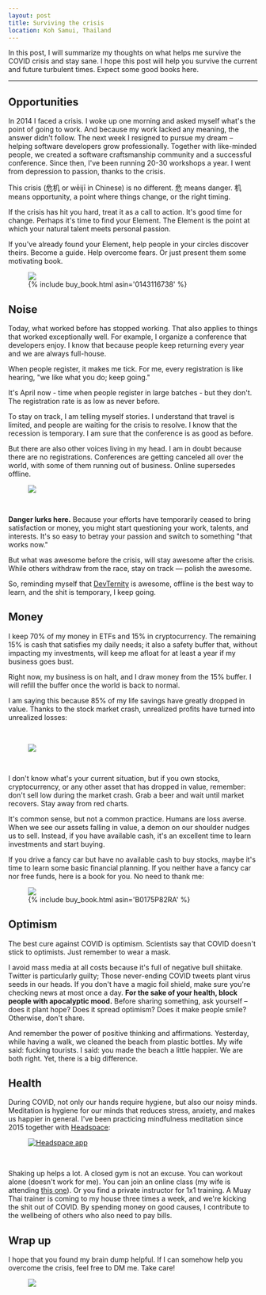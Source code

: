 ```yaml
---
layout: post
title: Surviving the crisis
location: Koh Samui, Thailand
---
```


In this post, I will summarize my thoughts on what helps me survive the COVID crisis and stay sane. I hope this post will help you survive the current and future turbulent times. Expect some good books here.

---

## Opportunities

In 2014 I faced a crisis. I woke up one morning and asked myself what's the point of going to work. And because my work lacked any meaning, the answer didn't follow. The next week I resigned to pursue my dream – helping software developers grow professionally. Together with like-minded people, we created a software craftsmanship community and a successful conference. Since then, I've been running 20-30 workshops a year. I went from depression to passion, thanks to the crisis. 

This crisis (危机 or wēijī in Chinese) is no different. 危 means danger. 机 means opportunity, a point where things change, or the right timing.

If the crisis has hit you hard, treat it as a call to action. It's good time for change. Perhaps it's time to find your Element. The Element is the point at which your natural talent meets personal passion. 

If you've already found your Element, help people in your circles discover theirs. Become a guide. Help overcome fears. Or just present them some motivating book.

<figure>
<img src="/images/element.jpg">
<figcaption>
{% include buy_book.html asin='0143116738' %}
</figcaption>
</figure>

## Noise

Today, what worked before has stopped working. That also applies to things that worked exceptionally well. For example, I organize a conference that developers enjoy. I know that because people keep returning every year and we are always full-house.

When people register, it makes me tick. For me, every registration is like hearing, "we like what you do; keep going."

It's April now - time when people register in large batches - but they don't. The registration rate is as low as never before.

To stay on track, I am telling myself stories. I understand that travel is limited, and people are waiting for the crisis to resolve. I know that the recession is temporary. I am sure that the conference is as good as before.

But there are also other voices living in my head. I am in doubt because there are no registrations. Conferences are getting canceled all over the world, with some of them running out of business. Online supersedes offline.

<figure>
<img src="/images/me_thai.jpg">
</figure>
<br>

**Danger lurks here.** Because your efforts have temporarily ceased to bring satisfaction or money, you might start questioning your work, talents, and interests. It's so easy to betray your passion and switch to something "that works now."

But what was awesome before the crisis, will stay awesome after the crisis. While others withdraw from the race, stay on track — polish the awesome.

So, reminding myself that [DevTernity](http://devternity.com/) is awesome, offline is the best way to learn, and the shit is temporary, I keep going.

## Money

I keep 70% of my money in ETFs and 15% in cryptocurrency. The remaining 15% is cash that satisfies my daily needs; it also a safety buffer that, without impacting my investments, will keep me afloat for at least a year if my business goes bust. 

Right now, my business is on halt, and I draw money from the 15% buffer. I will refill the buffer once the world is back to normal. 

I am saying this because 85% of my life savings have greatly dropped in value. Thanks to the stock market crash, unrealized profits have turned into unrealized losses:

<br>
<figure>
<img src="/images/stocks.png">
</figure>
<br>

I don't know what's your current situation, but if you own stocks, cryptocurrency, or any other asset that has dropped in value, remember: don't sell low during the market crash. Grab a beer and wait until market recovers. Stay away from red charts.

It's common sense, but not a common practice. Humans are loss averse. When we see our assets falling in value, a demon on our shoulder nudges us to sell. Instead, if you have available cash, it's an excellent time to learn investments and start buying.

If you drive a fancy car but have no available cash to buy stocks, maybe it's time to learn some basic financial planning. If you neither have a fancy car nor free funds, here is a book for you. No need to thank me:

<figure>
<img src="/images/richdad.jpg">
<figcaption>
{% include buy_book.html asin='B0175P82RA' %}
</figcaption>
</figure>

## Optimism

The best cure against COVID is optimism. Scientists say that COVID doesn't stick to optimists. Just remember to wear a mask.

I avoid mass media at all costs because it's full of negative bull shiitake. Twitter is particularly guilty; Those never-ending COVID tweets plant virus seeds in our heads. If you don't have a magic foil shield, make sure you're checking news at most once a day. **For the sake of your health, block people with apocalyptic mood.** Before sharing something, ask yourself – does it plant hope? Does it spread optimism? Does it make people smile? Otherwise, don't share.

And remember the power of positive thinking and affirmations. Yesterday, while having a walk, we cleaned the beach from plastic bottles. My wife said: fucking tourists. I said: you made the beach a little happier. We are both right. Yet, there is a big difference.

## Health

During COVID, not only our hands require hygiene, but also our noisy minds. Meditation is hygiene for our minds that reduces stress, anxiety, and makes us happier in general. I've been practicing mindfulness meditation since 2015 together with [Headspace](https://www.headspace.com/):

<figure>
<a href="https://www.headspace.com/" rel="nofollow"><img src="/images/headspace.jpg" alt="Headspace app"></a>
</figure>
<br>

Shaking up helps a lot. A closed gym is not an excuse. You can workout alone (doesn't work for me). You can join an online class (my wife is attending [this one](https://www.instagram.com/bukrey.fit)). Or you find a private instructor for 1x1 training. A Muay Thai trainer is coming to my house three times a week, and we're kicking the shit out of COVID. By spending money on good causes, I contribute to the wellbeing of others who also need to pay bills.

## Wrap up

I hope that you found my brain dump helpful. If I can somehow help you overcome the crisis, feel free to DM me. Take care!

<figure>
<img src="/images/dog_drive.jpg">
</figure>